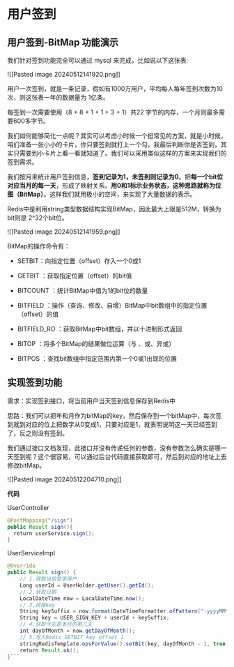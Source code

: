 # 用户签到

## 用户签到-BitMap 功能演示

我们针对签到功能完全可以通过 mysql 来完成，比如说以下这张表: 

![[Pasted image 20240512141920.png]]

用户一次签到，就是一条记录，假如有1000万用户，平均每人每年签到次数为10次，则这张表一年的数据量为 1亿条。

每签到一次需要使用（8 + 8 + 1 + 1 + 3 + 1）共22 字节的内存，一个月则最多需要600多字节。

我们如何能够简化一点呢？其实可以考虑小时候一个挺常见的方案，就是小时候，咱们准备一张小小的卡片，你只要签到就打上一个勾，我最后判断你是否签到，其实只需要到小卡片上看一看就知道了。我们可以采用类似这样的方案来实现我们的签到需求。

我们按月来统计用户签到信息，**签到记录为1，未签到则记录为0**。把**每一个bit位对应当月的每一天**，形成了映射关系。**用0和1标示业务状态，这种思路就称为位图（BitMap）**。这样我们就用极小的空间，来实现了大量数据的表示。

Redis中是利用string类型数据结构实现BitMap，因此最大上限是512M，转换为bit则是 2^32个bit位。

![[Pasted image 20240512141959.png]]

BitMap的操作命令有：

- SETBIT：向指定位置（offset）存入一个0或1
    
- GETBIT ：获取指定位置（offset）的bit值
    
- BITCOUNT ：统计BitMap中值为1的bit位的数量
    
- BITFIELD ：操作（查询、修改、自增）BitMap中bit数组中的指定位置（offset）的值
    
- BITFIELD_RO ：获取BitMap中bit数组，并以十进制形式返回
    
- BITOP ：将多个BitMap的结果做位运算（与 、或、异或）
    
- BITPOS ：查找bit数组中指定范围内第一个0或1出现的位置

## 实现签到功能

需求：实现签到接口，将当前用户当天签到信息保存到Redis中

思路：我们可以把年和月作为bitMap的key，然后保存到一个bitMap中，每次签到就到对应的位上把数字从0变成1，只要对应是1，就表明说明这一天已经签到了，反之则没有签到。

我们通过接口文档发现，此接口并没有传递任何的参数，没有参数怎么确实是哪一天签到呢？这个很容易，可以通过后台代码直接获取即可，然后到对应的地址上去修改bitMap。

![[Pasted image 20240512204710.png]]

**代码**

UserController

```java
@PostMapping("/sign")  
public Result sign(){  
  return userService.sign();  
}
```

UserServiceImpl

```java
@Override  
public Result sign() {  
    // 1.获取当前登录用户  
    Long userId = UserHolder.getUser().getId();  
    // 2.获取日期  
    LocalDateTime now = LocalDateTime.now();  
    // 3.拼接key  
    String keySuffix = now.format(DateTimeFormatter.ofPattern(":yyyyMM"));  
    String key = USER_SIGN_KEY + userId + keySuffix;  
    // 4.获取今天是本月的第几天  
    int dayOfMonth = now.getDayOfMonth();  
    // 5.写入Redis SETBIT key offset 1  
    stringRedisTemplate.opsForValue().setBit(key, dayOfMonth - 1, true);  
    return Result.ok();  
}```

